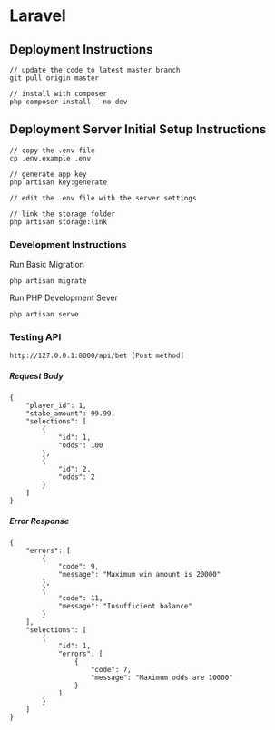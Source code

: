 # Laravel 

## Deployment Instructions

```
// update the code to latest master branch
git pull origin master

// install with composer
php composer install --no-dev
```

## Deployment Server Initial Setup Instructions

```
// copy the .env file
cp .env.example .env

// generate app key
php artisan key:generate

// edit the .env file with the server settings

// link the storage folder
php artisan storage:link
```

### Development Instructions

Run Basic Migration
```
php artisan migrate
```

Run PHP Development Sever
```
php artisan serve
```

### Testing API

``
http://127.0.0.1:8000/api/bet [Post method]
``

##### Request Body
```
{
    "player_id": 1,
    "stake_amount": 99.99,
    "selections": [
        {
            "id": 1,
            "odds": 100
        },
        {
            "id": 2,
            "odds": 2
        }
    ]
}
```
##### Error Response

```
{
    "errors": [
        {
            "code": 9,
            "message": "Maximum win amount is 20000"
        },
        {
            "code": 11,
            "message": "Insufficient balance"
        }
    ],
    "selections": [
        {
            "id": 1,
            "errors": [
                {
                    "code": 7,
                    "message": "Maximum odds are 10000"
                }
            ]
        }
    ]
}
```
